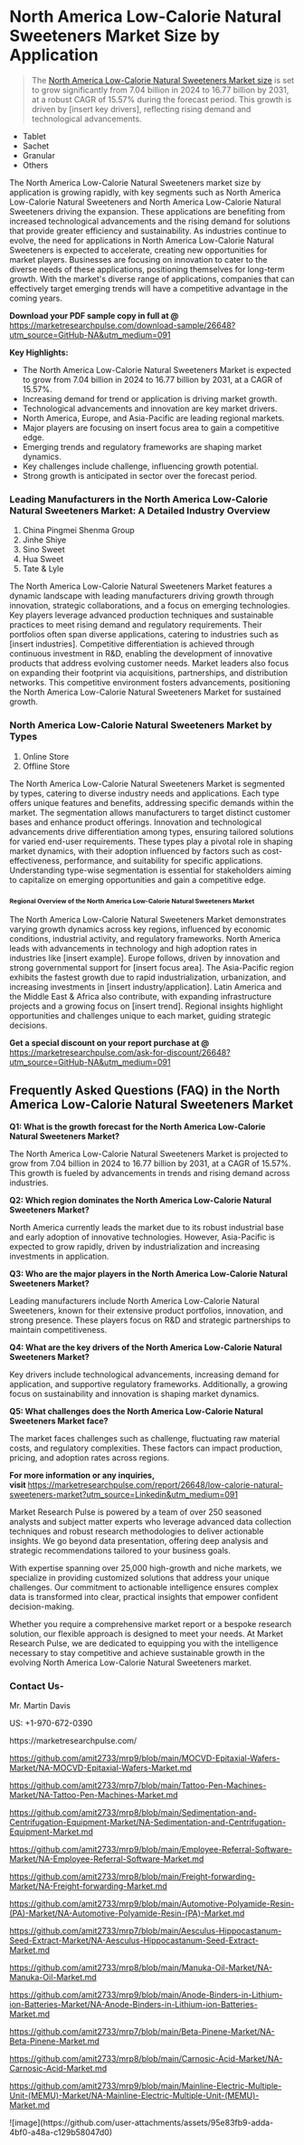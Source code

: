 <h1>North America Low-Calorie Natural Sweeteners Market&nbsp;Size by Application</h1><blockquote><p>The <a href="https://marketresearchpulse.com/download-sample/26648?utm_source=GitHub-NA&amp;utm_medium=091">North America Low-Calorie Natural Sweeteners Market size</a> is set to grow significantly from 7.04 billion in 2024 to 16.77 billion by 2031, at a robust CAGR of 15.57% during the forecast period. This growth is driven by [insert key drivers], reflecting rising demand and technological advancements.</p></blockquote><ul><li>Tablet<li> Sachet<li> Granular<li> Others</li></ul><p>The North America Low-Calorie Natural Sweeteners market size by application is growing rapidly, with key segments such as North America Low-Calorie Natural Sweeteners and North America Low-Calorie Natural Sweeteners driving the expansion. These applications are benefiting from increased technological advancements and the rising demand for solutions that provide greater efficiency and sustainability. As industries continue to evolve, the need for applications in North America Low-Calorie Natural Sweeteners is expected to accelerate, creating new opportunities for market players. Businesses are focusing on innovation to cater to the diverse needs of these applications, positioning themselves for long-term growth. With the market's diverse range of applications, companies that can effectively target emerging trends will have a competitive advantage in the coming years.</p><p><strong>Download your PDF sample copy in full at @ </strong><a href="https://marketresearchpulse.com/download-sample/26648?utm_source=GitHub-NA&amp;utm_medium=091">https://marketresearchpulse.com/download-sample/26648?utm_source=GitHub-NA&amp;utm_medium=091</a></p><p><strong>Key Highlights: </strong></p><ul><li>The North America Low-Calorie Natural Sweeteners Market is expected to grow from 7.04 billion in 2024 to 16.77 billion by 2031, at a CAGR of 15.57%.</li><li>Increasing demand for trend or application is driving market growth.</li><li>Technological advancements and innovation are key market drivers.</li><li>North America, Europe, and Asia-Pacific are leading regional markets.</li><li>Major players are focusing on insert focus area to gain a competitive edge.</li><li>Emerging trends and regulatory frameworks are shaping market dynamics.</li><li>Key challenges include challenge, influencing growth potential.</li><li>Strong growth is anticipated in sector over the forecast period.</li></ul><h3>Leading Manufacturers in the North America Low-Calorie Natural Sweeteners Market: A Detailed Industry Overview</h3><ol><li>China Pingmei Shenma Group</li><li>Jinhe Shiye</li><li>Sino Sweet</li><li>Hua Sweet</li><li>Tate & Lyle</li></ol><div class="flex max-w-full flex-col flex-grow"><div class="min-h-8 text-message flex w-full flex-col items-end gap-2 whitespace-normal break-words [.text-message+&amp;]:mt-5" dir="auto" data-message-author-role="assistant" data-message-id="fd8432e4-4910-450d-b182-61b7bfb0a01f" data-message-model-slug="gpt-4o"><div class="flex w-full flex-col gap-1 empty:hidden first:pt-[3px]"><div class="markdown prose w-full break-words dark:prose-invert light"><p>The North America Low-Calorie Natural Sweeteners Market features a dynamic landscape with leading manufacturers driving growth through innovation, strategic collaborations, and a focus on emerging technologies. Key players leverage advanced production techniques and sustainable practices to meet rising demand and regulatory requirements. Their portfolios often span diverse applications, catering to industries such as [insert industries]. Competitive differentiation is achieved through continuous investment in R&amp;D, enabling the development of innovative products that address evolving customer needs. Market leaders also focus on expanding their footprint via acquisitions, partnerships, and distribution networks. This competitive environment fosters advancements, positioning the North America Low-Calorie Natural Sweeteners Market for sustained growth.</p></div></div></div></div><h3>North America Low-Calorie Natural Sweeteners Market by Types</h3><ol><li>Online Store<li> Offline Store</li></ol><div class="flex max-w-full flex-col flex-grow"><div class="min-h-8 text-message flex w-full flex-col items-end gap-2 whitespace-normal break-words [.text-message+&amp;]:mt-5" dir="auto" data-message-author-role="assistant" data-message-id="084470be-0bb7-4664-bddf-5156b4f41249" data-message-model-slug="gpt-4o-mini"><div class="flex w-full flex-col gap-1 empty:hidden first:pt-[3px]"><div class="markdown prose w-full break-words dark:prose-invert light"><p>The North America Low-Calorie Natural Sweeteners Market is segmented by types, catering to diverse industry needs and applications. Each type offers unique features and benefits, addressing specific demands within the market. The segmentation allows manufacturers to target distinct customer bases and enhance product offerings. Innovation and technological advancements drive differentiation among types, ensuring tailored solutions for varied end-user requirements. These types play a pivotal role in shaping market dynamics, with their adoption influenced by factors such as cost-effectiveness, performance, and suitability for specific applications. Understanding type-wise segmentation is essential for stakeholders aiming to capitalize on emerging opportunities and gain a competitive edge.</p></div></div></div></div><h3><span style="font-size: 11px;">Regional Overview of the North America Low-Calorie Natural Sweeteners Market</span></h3><div class="flex max-w-full flex-col flex-grow"><div class="min-h-8 text-message flex w-full flex-col items-end gap-2 whitespace-normal break-words [.text-message+&amp;]:mt-5" dir="auto" data-message-author-role="assistant" data-message-id="e9038762-ce64-4e30-91c9-9bd413514231" data-message-model-slug="gpt-4o-mini"><div class="flex w-full flex-col gap-1 empty:hidden first:pt-[3px]"><div class="markdown prose w-full break-words dark:prose-invert light"><p>The North America Low-Calorie Natural Sweeteners Market demonstrates varying growth dynamics across key regions, influenced by economic conditions, industrial activity, and regulatory frameworks. North America leads with advancements in technology and high adoption rates in industries like [insert example]. Europe follows, driven by innovation and strong governmental support for [insert focus area]. The Asia-Pacific region exhibits the fastest growth due to rapid industrialization, urbanization, and increasing investments in [insert industry/application]. Latin America and the Middle East &amp; Africa also contribute, with expanding infrastructure projects and a growing focus on [insert trend]. Regional insights highlight opportunities and challenges unique to each market, guiding strategic decisions.</p></div></div></div></div><p><strong>Get a special discount on your report purchase at @ </strong><a href="https://marketresearchpulse.com/ask-for-discount/26648?utm_source=GitHub-NA&amp;utm_medium=091">https://marketresearchpulse.com/ask-for-discount/26648?utm_source=GitHub-NA&amp;utm_medium=091</a></p><h2>Frequently Asked Questions (FAQ) in the North America Low-Calorie Natural Sweeteners Market</h2><p><strong>Q1: What is the growth forecast for the North America Low-Calorie Natural Sweeteners Market?</strong></p><p>The North America Low-Calorie Natural Sweeteners Market is projected to grow from 7.04 billion in 2024 to 16.77 billion by 2031, at a CAGR of 15.57%. This growth is fueled by advancements in trends and rising demand across industries.</p><p><strong>Q2: Which region dominates the North America Low-Calorie Natural Sweeteners Market?</strong></p><p>North America currently leads the market due to its robust industrial base and early adoption of innovative technologies. However, Asia-Pacific is expected to grow rapidly, driven by industrialization and increasing investments in application.</p><p><strong>Q3: Who are the major players in the North America Low-Calorie Natural Sweeteners Market?</strong></p><p>Leading manufacturers include North America Low-Calorie Natural Sweeteners, known for their extensive product portfolios, innovation, and strong presence. These players focus on R&amp;D and strategic partnerships to maintain competitiveness.</p><p><strong>Q4: What are the key drivers of the North America Low-Calorie Natural Sweeteners Market?</strong></p><p>Key drivers include technological advancements, increasing demand for application, and supportive regulatory frameworks. Additionally, a growing focus on sustainability and innovation is shaping market dynamics.</p><p><strong>Q5: What challenges does the North America Low-Calorie Natural Sweeteners Market face?</strong></p><p>The market faces challenges such as challenge, fluctuating raw material costs, and regulatory complexities. These factors can impact production, pricing, and adoption rates across regions.</p><p><strong>For more information or any inquiries, visit&nbsp;</strong><a href="https://marketresearchpulse.com/report/26648/low-calorie-natural-sweeteners-market?utm_source=Linkedin&utm_medium=091">https://marketresearchpulse.com/report/26648/low-calorie-natural-sweeteners-market?utm_source=Linkedin&utm_medium=091</a></p><p>Market Research Pulse is powered by a team of over 250 seasoned analysts and subject matter experts who leverage advanced data collection techniques and robust research methodologies to deliver actionable insights. We go beyond data presentation, offering deep analysis and strategic recommendations tailored to your business goals.</p><p>With expertise spanning over 25,000 high-growth and niche markets, we specialize in providing customized solutions that address your unique challenges. Our commitment to actionable intelligence ensures complex data is transformed into clear, practical insights that empower confident decision-making.</p><p>Whether you require a comprehensive market report or a bespoke research solution, our flexible approach is designed to meet your needs. At Market Research Pulse, we are dedicated to equipping you with the intelligence necessary to stay competitive and achieve sustainable growth in the evolving North America Low-Calorie Natural Sweeteners market.</p><h3><strong>Contact Us-</strong></h3><p>Mr. Martin Davis</p><p>US: +1-970-672-0390</p><p>https://marketresearchpulse.com/</p><p><a href="https://github.com/amit2733/mrp9/blob/main/MOCVD-Epitaxial-Wafers-Market/NA-MOCVD-Epitaxial-Wafers-Market.md">https://github.com/amit2733/mrp9/blob/main/MOCVD-Epitaxial-Wafers-Market/NA-MOCVD-Epitaxial-Wafers-Market.md</a></p><p><a href="https://github.com/amit2733/mrp7/blob/main/Tattoo-Pen-Machines-Market/NA-Tattoo-Pen-Machines-Market.md">https://github.com/amit2733/mrp7/blob/main/Tattoo-Pen-Machines-Market/NA-Tattoo-Pen-Machines-Market.md</a></p><p><a href="https://github.com/amit2733/mrp8/blob/main/Sedimentation-and-Centrifugation-Equipment-Market/NA-Sedimentation-and-Centrifugation-Equipment-Market.md">https://github.com/amit2733/mrp8/blob/main/Sedimentation-and-Centrifugation-Equipment-Market/NA-Sedimentation-and-Centrifugation-Equipment-Market.md</a></p><p><a href="https://github.com/amit2733/mrp9/blob/main/Employee-Referral-Software-Market/NA-Employee-Referral-Software-Market.md">https://github.com/amit2733/mrp9/blob/main/Employee-Referral-Software-Market/NA-Employee-Referral-Software-Market.md</a></p><p><a href="https://github.com/amit2733/mrp8/blob/main/Freight-forwarding-Market/NA-Freight-forwarding-Market.md">https://github.com/amit2733/mrp8/blob/main/Freight-forwarding-Market/NA-Freight-forwarding-Market.md</a></p><p><a href="https://github.com/amit2733/mrp9/blob/main/Automotive-Polyamide-Resin-(PA)-Market/NA-Automotive-Polyamide-Resin-(PA)-Market.md">https://github.com/amit2733/mrp9/blob/main/Automotive-Polyamide-Resin-(PA)-Market/NA-Automotive-Polyamide-Resin-(PA)-Market.md</a></p><p><a href="https://github.com/amit2733/mrp7/blob/main/Aesculus-Hippocastanum-Seed-Extract-Market/NA-Aesculus-Hippocastanum-Seed-Extract-Market.md">https://github.com/amit2733/mrp7/blob/main/Aesculus-Hippocastanum-Seed-Extract-Market/NA-Aesculus-Hippocastanum-Seed-Extract-Market.md</a></p><p><a href="https://github.com/amit2733/mrp8/blob/main/Manuka-Oil-Market/NA-Manuka-Oil-Market.md">https://github.com/amit2733/mrp8/blob/main/Manuka-Oil-Market/NA-Manuka-Oil-Market.md</a></p><p><a href="https://github.com/amit2733/mrp9/blob/main/Anode-Binders-in-Lithium-ion-Batteries-Market/NA-Anode-Binders-in-Lithium-ion-Batteries-Market.md">https://github.com/amit2733/mrp9/blob/main/Anode-Binders-in-Lithium-ion-Batteries-Market/NA-Anode-Binders-in-Lithium-ion-Batteries-Market.md</a></p><p><a href="https://github.com/amit2733/mrp7/blob/main/Beta-Pinene-Market/NA-Beta-Pinene-Market.md">https://github.com/amit2733/mrp7/blob/main/Beta-Pinene-Market/NA-Beta-Pinene-Market.md</a></p><p><a href="https://github.com/amit2733/mrp8/blob/main/Carnosic-Acid-Market/NA-Carnosic-Acid-Market.md">https://github.com/amit2733/mrp8/blob/main/Carnosic-Acid-Market/NA-Carnosic-Acid-Market.md</a></p><p><a href="https://github.com/amit2733/mrp9/blob/main/Mainline-Electric-Multiple-Unit-(MEMU)-Market/NA-Mainline-Electric-Multiple-Unit-(MEMU)-Market.md">https://github.com/amit2733/mrp9/blob/main/Mainline-Electric-Multiple-Unit-(MEMU)-Market/NA-Mainline-Electric-Multiple-Unit-(MEMU)-Market.md</a></p>
![image](https://github.com/user-attachments/assets/95e83fb9-adda-4bf0-a48a-c129b58047d0)
